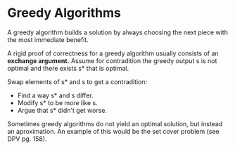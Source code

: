 # Greedy Algorithms

A greedy algorithm builds a solution by always choosing the next piece with the most immediate benefit.

A rigid proof of correctness for a greedy algorithm usually consists of an **exchange argument.** Assume for contradition the greedy output s is not optimal and there exists s* that is optimal.

Swap elements of s* and s to get a contradition:
  - Find a way s* and s differ.
  - Modify s* to be more like s.
  - Argue that s* didn't get worse.

Sometimes greedy algorithms do not yield an optimal solution, but instead an aproximation. An example of this would be the set cover problem (see DPV pg. 158).